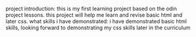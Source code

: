project introduction:
this is my first learning project based on the odin project lessons. this project will help me learn and revise basic html and later css.
what skills i have demonstrated:
i have demonstrated basic html skills, looking forward to demonstrating my css skills later in the curriculum